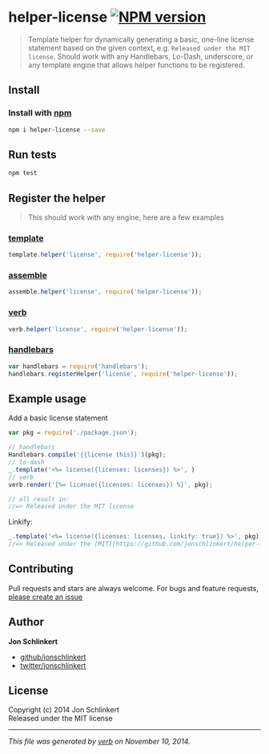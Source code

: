 # helper-license [![NPM version](https://badge.fury.io/js/helper-license.svg)](http://badge.fury.io/js/helper-license)

> Template helper for dynamically generating a basic, one-line license statement based on the given context, e.g. `Released under the MIT license`. Should work with any Handlebars, Lo-Dash, underscore, or any template engine that allows helper functions to be registered.


## Install
### Install with [npm](npmjs.org)

```bash
npm i helper-license --save
```


## Run tests

```bash
npm test
```


## Register the helper

> This should work with any engine, here are a few examples

### [template](https://github.com/jonschlinkert/template)

```js
template.helper('license', require('helper-license'));
```

### [assemble](https://github.com/assemble/assemble)

```js
assemble.helper('license', require('helper-license'));
```

### [verb](https://github.com/jonschlinkert/verb)

```js
verb.helper('license', require('helper-license'));
```

### [handlebars](https://github.com/wycats/handlebars.js/)

```js
var handlebars = require('handlebars');
handlebars.registerHelper('license', require('helper-license'));
```

## Example usage

Add a basic license statement

```js
var pkg = require('./package.json');

// handlebars
Handlebars.compile('{{license this}}')(pkg);
// lo-dash
_.template('<%= license({licenses: licenses}) %>', )
// verb
verb.render('{%= license({licenses: licenses}) %}', pkg);

// all result in:
//=> Released under the MIT license
```

Linkify:

```js
_.template('<%= license({licenses: licenses, linkify: true}) %>', pkg);
//=> Released under the [MIT](https://github.com/jonschlinkert/helper-license/blob/master/LICENSE-MIT) license
```


## Contributing
Pull requests and stars are always welcome. For bugs and feature requests, [please create an issue](https://github.com/jonschlinkert/helper-license/issues)

## Author

**Jon Schlinkert**
 
+ [github/jonschlinkert](https://github.com/jonschlinkert)
+ [twitter/jonschlinkert](http://twitter.com/jonschlinkert) 

## License
Copyright (c) 2014 Jon Schlinkert  
Released under the MIT license

***

_This file was generated by [verb](https://github.com/jonschlinkert/verb) on November 10, 2014._